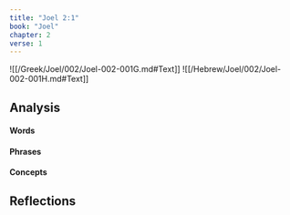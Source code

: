```yaml
---
title: "Joel 2:1"
book: "Joel"
chapter: 2
verse: 1
---
```

![[/Greek/Joel/002/Joel-002-001G.md#Text]]
![[/Hebrew/Joel/002/Joel-002-001H.md#Text]]

## Analysis

#### Words

#### Phrases

#### Concepts

## Reflections
